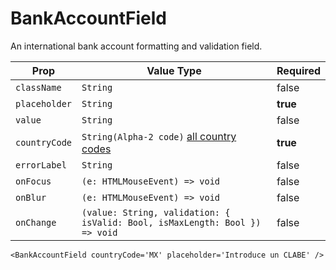 # BankAccountField
An international bank account formatting and validation field.


| Prop |  Value Type | Required |
| --- | --- | --- |
| `className` | `String` | false | 
| `placeholder` | `String` | **true** | 
| `value` | `String` | false | 
| `countryCode` | `String(Alpha-2 code)` [all country codes](https://wikipedia.org/wiki/ISO_3166-1) | **true** | 
| `errorLabel` | `String` | false | 
| `onFocus` | `(e: HTMLMouseEvent) => void` | false | 
| `onBlur` | `(e: HTMLMouseEvent) => void` | false | 
| `onChange` | `(value: String, validation: { isValid: Bool, isMaxLength: Bool }) => void` | false | 

```
<BankAccountField countryCode='MX' placeholder='Introduce un CLABE' />
```
